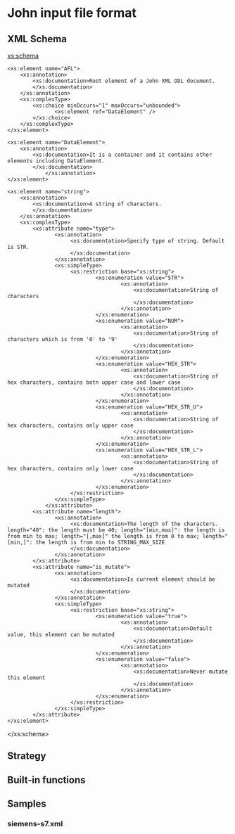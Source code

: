 # John input file format

## XML Schema

<?xml version="1.0" encoding="utf-8"?>
<xs:schema>

	<xs:element name="AFL">
		<xs:annotation>
			<xs:documentation>Root element of a John XML DDL document.
			</xs:documentation>
		</xs:annotation>
		<xs:complexType>
			<xs:choice minOccurs="1" maxOccurs="unbounded">
				   <xs:element ref="DataElement" />
			</xs:choice>
		</xs:complexType>
	</xs:element>

	<xs:element name="DataElement">
		<xs:annotation>
			<xs:documentation>It is a container and it contains other elements including DataElement.
			</xs:documentation>
                </xs:annotation>
	</xs:element>

	<xs:element name="string">
		<xs:annotation>
			<xs:documentation>A string of characters.
	  		</xs:documentation>
		</xs:annotation>
		<xs:complexType>
			<xs:attribute name="type">
				   <xs:annotation>
						<xs:documentation>Specify type of string. Default is STR.
						</xs:documentation>
				   </xs:annotation>
				   <xs:simpleType>
						<xs:restriction base="xs:string">
								<xs:enumeration value="STR">
										<xs:annotation>
											<xs:documentation>String of characters
											</xs:documentation>
										</xs:annotation>
								</xs:enumeration>
								<xs:enumeration value="NUM">
										<xs:annotation>
											<xs:documentation>String of characters which is from '0' to '9'
											</xs:documentation>
										</xs:annotation>
								</xs:enumeration>
								<xs:enumeration value="HEX_STR">
										<xs:annotation>
											<xs:documentation>String of hex characters, contains botn upper case and lower case
											</xs:documentation>
										</xs:annotation>
								</xs:enumeration>
								<xs:enumeration value="HEX_STR_U">
										<xs:annotation>
											<xs:documentation>String of hex characters, contains only upper case
											</xs:documentation>
										</xs:annotation>
								</xs:enumeration>
								<xs:enumeration value="HEX_STR_L">
										<xs:annotation>
											<xs:documentation>String of hex characters, contains only lower case
											</xs:documentation>
										</xs:annotation>
								</xs:enumeration>
						</xs:restriction>
				   </xs:simpleType>
		        </xs:attribute>
			<xs:attribute name="length">
				   <xs:annotation>
						<xs:documentation>The length of the characters. length="40": the length must be 40; length="[min,max]": the length is from min to max; length="[,max]" the length is from 0 to max; length="[min,]": the length is from min to STRING_MAX_SIZE
						</xs:documentation>
				   </xs:annotation>
			</xs:attribute>
			<xs:attribute name="is_mutate">
				   <xs:annotation>
						<xs:documentation>Is current element should be mutated
						</xs:documentation>
				   </xs:annotation>
				   <xs:simpleType>
						<xs:restriction base="xs:string">
								<xs:enumeration value="true">
										<xs:annotation>
											<xs:documentation>Default value, this element can be mutated
											</xs:documentation>
										</xs:annotation>
								</xs:enumeration>
								<xs:enumeration value="false">
										<xs:annotation>
											<xs:documentation>Never mutate this element
											</xs:documentation>
										</xs:annotation>
								</xs:enumeration>
						</xs:restriction>
				   </xs:simpleType>
			</xs:attribute>
	</xs:element>	

</xs:schema>


## Strategy





## Built-in functions




## Samples


### siemens-s7.xml





